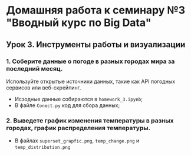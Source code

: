 # Домашняя работа к семинару №3 "Вводный курс по Big Data"

## Урок 3. Инструменты работы и визуализации
### 1. Соберите данные о погоде в разных городах мира за последний месяц.
 Используйте открытые источники данных, такие как API погодных сервисов или веб-скрейпинг.
* Исзодные данные собираются в `homework_3.ipynb`;
* В файле `Conect.py` код для сбора данных;
### 2. Выведете график изменения температуры в разных городах, график распределения температуры.
* В файлах `superset_grapfic.png`, `temp_change.png` и `temp_distribution.png`
